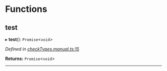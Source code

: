 

# Functions

<a id="test"></a>

##  test

▸ **test**(): `Promise`<`void`>

*Defined in [checkTypes.manual.ts:15](https://github.com/polkadot-js/api/blob/73f2a2a/packages/api/src/checkTypes.manual.ts#L15)*

**Returns:** `Promise`<`void`>

___

